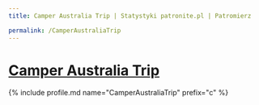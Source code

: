 ```yaml
---
title: Camper Australia Trip | Statystyki patronite.pl | Patromierz

permalink: /CamperAustraliaTrip
---
```


# [Camper Australia Trip](https://patronite.pl/CamperAustraliaTrip)

{% include profile.md name="CamperAustraliaTrip" prefix="c" %}
